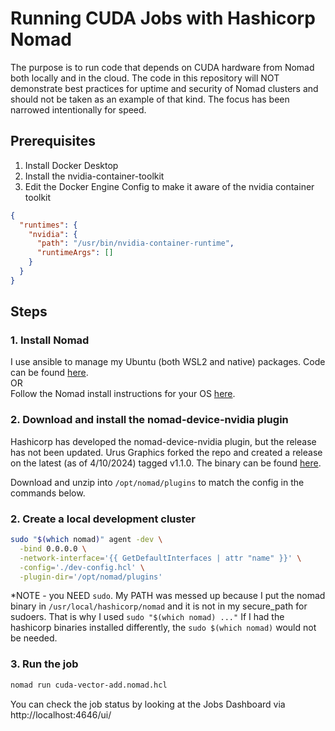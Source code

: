 # Running CUDA Jobs with Hashicorp Nomad

The purpose is to run code that depends on CUDA hardware from Nomad both locally
and in the cloud. The code in this repository will NOT demonstrate best practices
for uptime and security of Nomad clusters and should not be taken as an example
of that kind. The focus has been narrowed intentionally for speed.

## Prerequisites

1. Install Docker Desktop
2. Install the nvidia-container-toolkit
3. Edit the Docker Engine Config to make it aware of the nvidia container toolkit
```json
{
  "runtimes": {
    "nvidia": {
      "path": "/usr/bin/nvidia-container-runtime",
      "runtimeArgs": []
    }
  }
}
```

## Steps

### 1. Install Nomad  
I use ansible to manage my Ubuntu (both WSL2 and native) packages. Code can be found [here](https://github.com/steffkelsey/linux-laptop/blob/main/tasks/hashicorp.yml).  
OR  
Follow the Nomad install instructions for your OS [here](https://developer.hashicorp.com/nomad/docs/install).  

### 2. Download and install the nomad-device-nvidia plugin
Hashicorp has developed the nomad-device-nvidia plugin, but the release has not been updated. 
Urus Graphics forked the repo and created a release on the latest (as of 4/10/2024) tagged v1.1.0.
The binary can be found [here](https://github.com/urusgraphics/nomad-device-nvidia/releases/download/v1.1.0/nomad-device-nvidia_1.1.0_linux_amd64.zip).  

Download and unzip into `/opt/nomad/plugins` to match the config in the commands below.

### 2. Create a local development cluster

```bash
sudo "$(which nomad)" agent -dev \
  -bind 0.0.0.0 \
  -network-interface='{{ GetDefaultInterfaces | attr "name" }}' \
  -config='./dev-config.hcl' \
  -plugin-dir='/opt/nomad/plugins'
```
*NOTE - you NEED `sudo`. 
My PATH was messed up because I put the nomad binary in `/usr/local/hashicorp/nomad` 
and it is not in my secure_path for sudoers. That is why I used `sudo "$(which nomad) ..."`
If I had the hashicorp binaries installed differently, the `sudo $(which nomad)` would not be needed.

### 3. Run the job
```bash
nomad run cuda-vector-add.nomad.hcl
```

You can check the job status by looking at the Jobs Dashboard via http://localhost:4646/ui/
